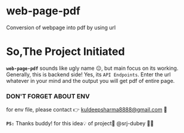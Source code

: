# web-page-pdf
Conversion of webpage into pdf by using url

# So,The Project Initiated

 **`web-page-pdf`** sounds like ugly name 😑, but main focus on its working.
 Generally, this is backend side! Yes, its `API Endpoints`.
 Enter the url whatever in your mind and the output you will get pdf of entire page.
 
 
 ### DON'T FORGET ABOUT ENV ###
 for env file, please contact 👉 kuldeepsharma8888@gmail.com 📨
 
 **`PS:`** Thanks buddy! for this idea💡 of project🙂 @srj-dubey 🧑‍💻
